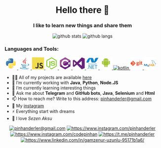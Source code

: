 <h1 align="center">Hello there 👋</h1>
<h3 align="center">I like to learn new things and share them</h3>

<p align="center">
	<img src="https://github-readme-stats.vercel.app/api/top-langs/?username=pinhanderler&layout=compact&hide_border=true&theme=tokyonight" alt="github stats"/>
	<img src="https://github-readme-stats.vercel.app/api?username=pinhanderler&show_icons=true&count_private=truet&hide_border=true&theme=tokyonight" alt="github langs"/>
</p>
<h3 align="left">Languages and Tools:</h3>
<p align="left"> 
   <a href="https://www.python.org" target="_blank"> <img src="https://raw.githubusercontent.com/devicons/devicon/master/icons/python/python-original.svg" alt="python" width="40" height="40"/> </a> 
  <a href="https://www.java.org" target="_blank"> <img src="https://raw.githubusercontent.com/devicons/devicon/master/icons/java/java-original.svg" alt="java" width="40" height="40"/> </a> 
  <a href="https://www.javascript.org" target="_blank"> <img src="https://raw.githubusercontent.com/devicons/devicon/master/icons/javascript/javascript-original.svg" alt="javascript" width="40" height="40"/> </a> 	
<a href="https://www.nodejs.org" target="_blank"> <img src="https://raw.githubusercontent.com/devicons/devicon/master/icons/nodejs/nodejs-original.svg" alt="nodejs" width="40" height="40"/> </a> 	
<a href="https://docs.microsoft.com/en-us/dotnet/csharp/" target="_blank"> <img src="https://raw.githubusercontent.com/devicons/devicon/master/icons/csharp/csharp-original.svg" alt="csharp" width="40" height="40"/> </a>
  <a href="https://visualstudio.microsoft.com/" target="_blank"> <img src="https://raw.githubusercontent.com/devicons/devicon/master/icons/visualstudio/visualstudio-plain.svg" alt="visual studio" width="40" height="40"/> </a>
  <a href="https://docs.microsoft.com/en-us/dotnet/" target="_blank"> <img src="https://raw.githubusercontent.com/devicons/devicon/master/icons/dot-net/dot-net-plain-wordmark.svg" alt=".Net" width="40" height="40"/> </a> 
  <a href="https://developer.android.com" target="_blank"> <img src="https://raw.githubusercontent.com/devicons/devicon/master/icons/android/android-original-wordmark.svg"     alt="android" width="40" height="40"/> </a>
  <a href="https://kotlinlang.org" target="_blank"> <img src="https://www.vectorlogo.zone/logos/kotlinlang/kotlinlang-icon.svg" alt="kotlin" width="40" height="40"/> </a> 
  <a href="https://git-scm.com/" target="_blank"> <img src="https://raw.githubusercontent.com/devicons/devicon/master/icons/git/git-plain-wordmark.svg" alt="git" width="40" height="40"/> </a> 
  <a href="https://www.mysql.com/" target="_blank"> <img src="https://raw.githubusercontent.com/devicons/devicon/master/icons/mysql/mysql-original-wordmark.svg" alt="mysql" width="40" height="40"/> </a> 
 
</p>

- 👩‍💻 All of my projects are available  [here](https://github.com/pinhanderler?tab=repositories)
- 🔭 I’m currently working with **Java**, **Python**, **Node.JS**
- 🌱 I’m currently learning interesting things
- 💬 Ask me about **Telegram** and **GitHub bots**, **Java**, **Selenium** and **Html**
- 📫 How to reach me? Write to this address: pinhanderler@gmail.com
- 📌 My [instagram](https://instagram.com/pinhanderler)
- ⚡ Everything start with dreams
- 🎵 I love _Sezen Aksu_

<p align="center">
	<a href="mailto:pinhanderler@gmail.com" target="_blank" title="Mail"><img align="center" src="https://cdn.jsdelivr.net/npm/simple-icons@3.0.1/icons/gmail.svg" alt="pinhanderler@gmail.com" height="30" width="30" /></a>
	<a href="https://www.instagram.com/pinhanderler" target="_blank" title="Instagram"><img align="center" src="https://cdn.jsdelivr.net/npm/simple-icons@3.0.1/icons/instagram.svg" alt="https://www.instagram.com/pinhanderler" height="30" width="30" /></a>
	<a href="https://www.instagram.com/codepinhan" target="_blank" title="Instagram"><img align="center" src="https://cdn.jsdelivr.net/npm/simple-icons@3.0.1/icons/instagram.svg" alt="https://www.instagram.com/codepinhan" height="30" width="30" /></a>
	<a href="https://t.me/pinhanderler" target="_blank" title="Telegram"><img align="center" src="https://cdn.jsdelivr.net/npm/simple-icons@3.0.1/icons/telegram.svg" alt="https://t.me/pinhanderler" height="30" width="30" /></a>
	<a href="https://www.linkedin.com/in/gamzenur-uzunlu-95171b1a6/" target="_blank" title="LinkedIn"><img align="center" src="https://cdn.jsdelivr.net/npm/simple-icons@3.0.1/icons/linkedin.svg" alt="https://www.linkedin.com/in/gamzenur-uzunlu-95171b1a6/" height="30" width="30" /></a>
</p>
